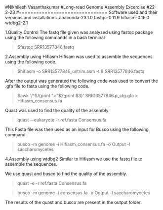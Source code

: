 #Nikhilesh Vasanthakumar
#Long-read Genome Assembly Excercise
#22-2-23
#===============================
Software used and their versions and installations.
anaconda-23.1.0
fastqc-0.11.9
hifiasm-0.16.0
wtdbg2-2.1

1.Quality Control
The fastq file given was analysed using fastqc package using the following commands in a bash terminal

>$fastqc SRR13577846.fastq

2.Assembly using Hifiasm
Hifisam was used to assemble the sequences using the following code.

>$hifiasm -o SRR13577846_untrim.asm  -t 8 SRR13577846.fastq

After the output was generated the following code was used to convert the .gfa file to fasta using the following code.

>$awk '/^S/{print ">"$2;print $3}' SRR13577846.p_ctg.gfa > Hifiasm_consensus.fa

Quast was used to find the quality of the assembly.

>quast --eukaryote -r ref.fasta Consensus.fa

This Fasta file was then used as an input for Busco using the following command

>busco -m genome -i Hifiasm_consensus.fa -o Output -l saccharomycetes

4.Assembly using wtdbg2
Similar to Hifiasm we use the fastq file to assemble the sequences.

We use quast and busco to find the quality of the assembly. 
>quast -e -r ref.fasta Consensus.fa

>busco -m genome -i consensus.fa -o Output -l saccharomycetes

The results of the quast and busco are present in the output folder.
